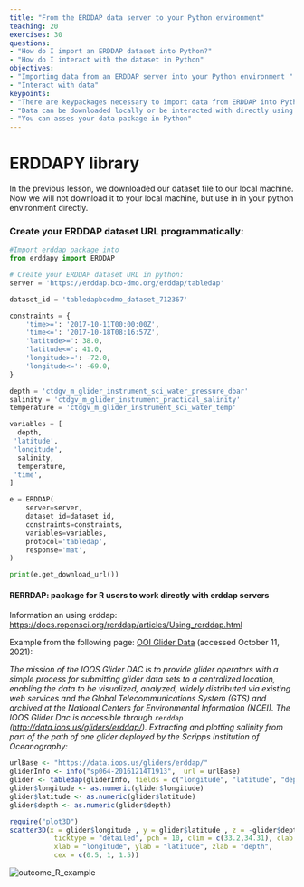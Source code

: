 ```yaml
---
title: "From the ERDDAP data server to your Python environment"
teaching: 20
exercises: 30
questions:
- "How do I import an ERDDAP dataset into Python?"
- "How do I interact with the dataset in Python"
objectives:
- "Importing data from an ERDDAP server into your Python environment "
- "Interact with data"
keypoints:
- "There are keypackages necessary to import data from ERDDAP into Python: pandas, urllib"
- "Data can be downloaded locally or be interacted with directly using erddapy"
- "You can asses your data package in Python"
---
```




# ERDDAPY library

In the previous lesson, we downloaded our dataset file to our local machine. Now we will not download it to your local machine, but use in in your python environment directly. 





### Create your ERDDAP dataset URL programmatically:



```Python
#Import erddap package into 
from erddapy import ERDDAP

# Create your ERDDAP dataset URL in python: 
server = 'https://erddap.bco-dmo.org/erddap/tabledap'

dataset_id = 'tabledapbcodmo_dataset_712367'

constraints = {
    'time>=': '2017-10-11T00:00:00Z',
    'time<=': '2017-10-18T08:16:57Z',
    'latitude>=': 38.0,
    'latitude<=': 41.0,
    'longitude>=': -72.0,
    'longitude<=': -69.0,
}

depth = 'ctdgv_m_glider_instrument_sci_water_pressure_dbar'
salinity = 'ctdgv_m_glider_instrument_practical_salinity'
temperature = 'ctdgv_m_glider_instrument_sci_water_temp'

variables = [
  depth,
 'latitude',
 'longitude',
  salinity,
  temperature,
 'time',
]
```



```Python
e = ERDDAP(
    server=server,
    dataset_id=dataset_id,
    constraints=constraints,
    variables=variables,
    protocol='tabledap',
    response='mat',
)

print(e.get_download_url())
```



#### RERRDAP: package for R users to work directly with erddap servers

Information an using erddap: https://docs.ropensci.org/rerddap/articles/Using_rerddap.html  

Example from the following page: [OOI Glider Data](https://docs.ropensci.org/rerddap/articles/Using_rerddap.html#ioos-glider-data) (accessed October 11, 2021):

*The mission of the IOOS Glider DAC is to provide glider operators with a simple process for submitting glider data sets to a centralized  location, enabling the data to be visualized, analyzed, widely  distributed via existing web services and the Global Telecommunications  System (GTS) and archived at the National Centers for Environmental  Information (NCEI). The IOOS Glider Dac is accessible through `rerddap` (http://data.ioos.us/gliders/erddap/). Extracting and plotting salinity from part of the path of one glider deployed by the Scripps Institution of Oceanography:*

```R
urlBase <- "https://data.ioos.us/gliders/erddap/"
gliderInfo <- info("sp064-20161214T1913",  url = urlBase)
glider <- tabledap(gliderInfo, fields = c("longitude", "latitude", "depth", "salinity"), 'time>=2016-12-14', 'time<=2016-12-23', url = urlBase)
glider$longitude <- as.numeric(glider$longitude)
glider$latitude <- as.numeric(glider$latitude)
glider$depth <- as.numeric(glider$depth)
```

``` R
require("plot3D")
scatter3D(x = glider$longitude , y = glider$latitude , z = -glider$depth, colvar = glider$salinity, col = colors$salinity, phi = 40, theta = 25, bty = "g", type = "p",
           ticktype = "detailed", pch = 10, clim = c(33.2,34.31), clab = 'Salinity',
           xlab = "longitude", ylab = "latitude", zlab = "depth",
           cex = c(0.5, 1, 1.5))
```

![outcome_R_example](https://docs.ropensci.org/rerddap/man/figures/glider-1.png)
